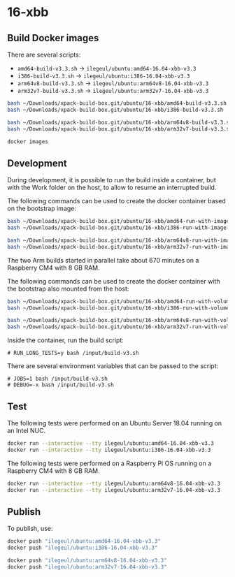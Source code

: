 
# 16-xbb

## Build Docker images

There are several scripts:

- `amd64-build-v3.3.sh` -> `ilegeul/ubuntu:amd64-16.04-xbb-v3.3`
- `i386-build-v3.3.sh` -> `ilegeul/ubuntu:i386-16.04-xbb-v3.3`
- `arm64v8-build-v3.3.sh` -> `ilegeul/ubuntu:arm64v8-16.04-xbb-v3.3`
- `arm32v7-build-v3.3.sh` -> `ilegeul/ubuntu:arm32v7-16.04-xbb-v3.3`

```sh
bash ~/Downloads/xpack-build-box.git/ubuntu/16-xbb/amd64-build-v3.3.sh
bash ~/Downloads/xpack-build-box.git/ubuntu/16-xbb/i386-build-v3.3.sh

bash ~/Downloads/xpack-build-box.git/ubuntu/16-xbb/arm64v8-build-v3.3.sh
bash ~/Downloads/xpack-build-box.git/ubuntu/16-xbb/arm32v7-build-v3.3.sh

docker images
```

## Development

During development, it is possible to run the build inside a container,
but with the Work folder on the host, to allow to resume an interrupted
build.

The following commands can be used to create the docker container
based on the bootstrap image:

```sh
bash ~/Downloads/xpack-build-box.git/ubuntu/16-xbb/amd64-run-with-image-v3.3.sh
bash ~/Downloads/xpack-build-box.git/ubuntu/16-xbb/i386-run-with-image-v3.3.sh

bash ~/Downloads/xpack-build-box.git/ubuntu/16-xbb/arm64v8-run-with-image-v3.3.sh
bash ~/Downloads/xpack-build-box.git/ubuntu/16-xbb/arm32v7-run-with-image-v3.3.sh
```

The two Arm builds started in parallel take about 670 minutes
on a Raspberry CM4 with 8 GB RAM.

The following commands can be used to create the docker container
with the bootstrap also mounted from the host:

```sh
bash ~/Downloads/xpack-build-box.git/ubuntu/16-xbb/amd64-run-with-volume-v3.3.sh
bash ~/Downloads/xpack-build-box.git/ubuntu/16-xbb/i386-run-with-volume-v3.3.sh

bash ~/Downloads/xpack-build-box.git/ubuntu/16-xbb/arm64v8-run-with-volume-v3.3.sh
bash ~/Downloads/xpack-build-box.git/ubuntu/16-xbb/arm32v7-run-with-volume-v3.3.sh
```

Inside the container, run the build script:

```console
# RUN_LONG_TESTS=y bash /input/build-v3.sh
```

There are several environment variables that can be passed to the script:

```console
# JOBS=1 bash /input/build-v3.sh
# DEBUG=-x bash /input/build-v3.sh
```

## Test

The following tests were performed on an Ubuntu Server
18.04 running on an Intel NUC.

```sh
docker run --interactive --tty ilegeul/ubuntu:amd64-16.04-xbb-v3.3
docker run --interactive --tty ilegeul/ubuntu:i386-16.04-xbb-v3.3
```

The following tests were performed on a Raspberry Pi OS
running on a Raspberry CM4 with 8 GB RAM.

```sh
docker run --interactive --tty ilegeul/ubuntu:arm64v8-16.04-xbb-v3.3
docker run --interactive --tty ilegeul/ubuntu:arm32v7-16.04-xbb-v3.3
```

## Publish

To publish, use:

```sh
docker push "ilegeul/ubuntu:amd64-16.04-xbb-v3.3"
docker push "ilegeul/ubuntu:i386-16.04-xbb-v3.3"

docker push "ilegeul/ubuntu:arm64v8-16.04-xbb-v3.3"
docker push "ilegeul/ubuntu:arm32v7-16.04-xbb-v3.3"
```
